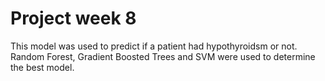 # Project week 8

This model was used to predict if a patient had hypothyroidsm or not. Random Forest, Gradient Boosted Trees and SVM were used to determine the best model.
